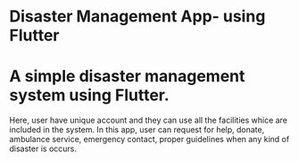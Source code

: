 # Disaster Management App- using Flutter
# A simple disaster management system using Flutter.
Here, user have unique account and they can use all the facilities whice are included in the system.
In this app, user can request for help, donate, ambulance service, emergency contact, proper guidelines when any kind of disaster is occurs.
